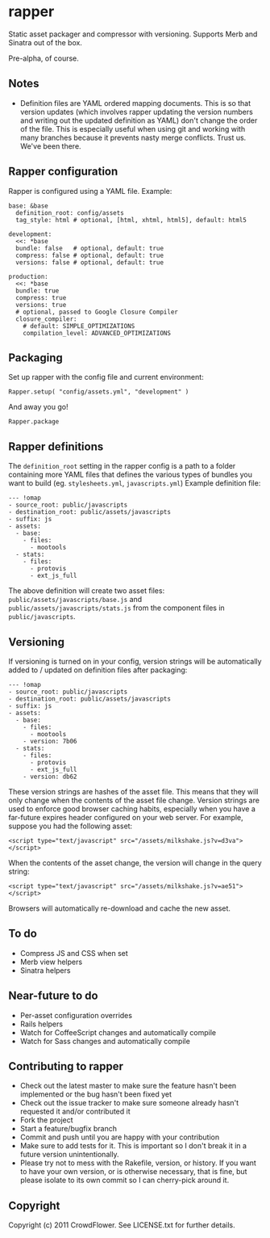# rapper

Static asset packager and compressor with versioning. Supports Merb and Sinatra out of the box.

Pre-alpha, of course.

## Notes

* Definition files are YAML ordered mapping documents. This is so that version updates (which involves rapper updating the version numbers and writing out the updated definition as YAML) don't change the order of the file. This is especially useful when using git and working with many branches because it prevents nasty merge conflicts. Trust us. We've been there.

## Rapper configuration

Rapper is configured using a YAML file. Example:

    base: &base
      definition_root: config/assets
      tag_style: html # optional, [html, xhtml, html5], default: html5
    
    development:
      <<: *base
      bundle: false   # optional, default: true
      compress: false # optional, default: true
      versions: false # optional, default: true
    
    production:
      <<: *base
      bundle: true
      compress: true
      versions: true
      # optional, passed to Google Closure Compiler
      closure_compiler:
        # default: SIMPLE_OPTIMIZATIONS
        compilation_level: ADVANCED_OPTIMIZATIONS

## Packaging

Set up rapper with the config file and current environment:

    Rapper.setup( "config/assets.yml", "development" )

And away you go!

    Rapper.package

## Rapper definitions

The `definition_root` setting in the rapper config is a path to a folder containing more YAML files that defines the various types of bundles you want to build (eg. `stylesheets.yml`, `javascripts.yml`) Example definition file:

    --- !omap 
    - source_root: public/javascripts
    - destination_root: public/assets/javascripts
    - suffix: js
    - assets: 
      - base: 
        - files: 
          - mootools
      - stats: 
        - files: 
          - protovis
          - ext_js_full

The above definition will create two asset files: `public/assets/javascripts/base.js` and `public/assets/javascripts/stats.js` from the component files in `public/javascripts`.

## Versioning

If versioning is turned on in your config, version strings will be automatically added to / updated on definition files after packaging:

    --- !omap 
    - source_root: public/javascripts
    - destination_root: public/assets/javascripts
    - suffix: js
    - assets: 
      - base: 
        - files: 
          - mootools
        - version: 7b06
      - stats: 
        - files: 
          - protovis
          - ext_js_full
        - version: db62

These version strings are hashes of the asset file. This means that they will only change when the contents of the asset file change. Version strings are used to enforce good browser caching habits, especially when you have a far-future expires header configured on your web server. For example, suppose you had the following asset:

    <script type="text/javascript" src="/assets/milkshake.js?v=d3va"></script>

When the contents of the asset change, the version will change in the query string:

    <script type="text/javascript" src="/assets/milkshake.js?v=ae51"></script>

Browsers will automatically re-download and cache the new asset.

## To do

* Compress JS and CSS when set
* Merb view helpers
* Sinatra helpers

## Near-future to do

* Per-asset configuration overrides
* Rails helpers
* Watch for CoffeeScript changes and automatically compile
* Watch for Sass changes and automatically compile

## Contributing to rapper
 
* Check out the latest master to make sure the feature hasn't been implemented or the bug hasn't been fixed yet
* Check out the issue tracker to make sure someone already hasn't requested it and/or contributed it
* Fork the project
* Start a feature/bugfix branch
* Commit and push until you are happy with your contribution
* Make sure to add tests for it. This is important so I don't break it in a future version unintentionally.
* Please try not to mess with the Rakefile, version, or history. If you want to have your own version, or is otherwise necessary, that is fine, but please isolate to its own commit so I can cherry-pick around it.

## Copyright

Copyright (c) 2011 CrowdFlower. See LICENSE.txt for further details.

